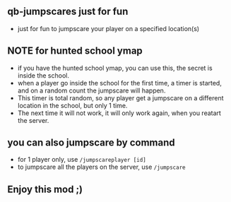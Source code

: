 ## qb-jumpscares just for fun
- just for fun to jumpscare your player on a specified location(s)


## NOTE for hunted school ymap
- if you have the hunted school ymap, you can use this, the secret is inside the school.
- when a player go inside the school for the first time, a timer is started, and on a random count the jumpscare will happen.
- This timer is total random, so any player get a jumpscare on a different location in the school, but only 1 time. 
- The next time it will not work, it will only work again, when you reatart the server.


## you can also jumpscare by command 
- for 1 player only, use `/jumpscareplayer [id]`
- to jumpscare all the players on the server, use `/jumpscare`


## Enjoy this mod ;)
